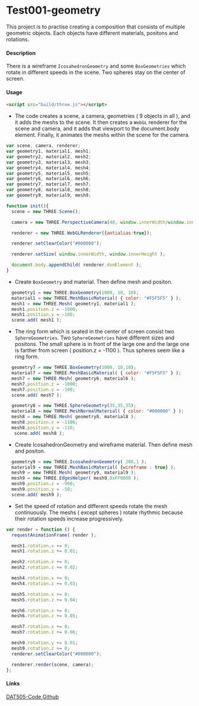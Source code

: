 Test001-geometry
========

This project is to practise creating a composition that consists of multiple geometric objects. Each objects have different materials, positons and rotations.

#### Description ####
There is a wireframe `IcosahedronGeometry` and some `BoxGeometries` which rotate in different speeds in the scene. Two spheres stay on the center of screen.

#### Usage ####
```html
<script src="build/three.js"></script>
```

* The code creates a scene, a camera, geometries ( 9 objects in all ), and it adds the meshs to the scene. It then creates a `WebGL` renderer for the scene and camera, and it adds that viewport to the document.body element. Finally, it animates the meshs within the scene for the camera.

```javascript
var scene, camera, renderer;
var geometry1, material1, mesh1;
var geometry2, material2, mesh2;
var geometry3, material3, mesh3;
var geometry4, material4, mesh4;
var geometry5, material5, mesh5;
var geometry6, material6, mesh6;
var geometry7, material7, mesh7;
var geometry8, material8, mesh8;
var geometry9, material9, mesh9;

function init(){
  scene = new THREE.Scene();

  camera = new THREE.PerspectiveCamera(40, window.innerWidth/window.innerHeight, 300, 10000 );

  renderer = new THREE.WebGLRenderer({antialias:true});

  renderer.setClearColor("#000000");

  renderer.setSize( window.innerWidth, window.innerHeight );

  document.body.appendChild( renderer.domElement );
}
```

* Create `BoxGeometry` and material. Then define mesh and positon.

```javascript
  geometry1 = new THREE.BoxGeometry(1000, 10, 10);
  material1 = new THREE.MeshBasicMaterial( { color: "#F5F5F5" } );
  mesh1 = new THREE.Mesh( geometry1, material1 );
  mesh1.position.z = -1000;
  mesh1.position.y = -100;
  scene.add( mesh1 );
```

* The ring form which is seated in the center of screen consist two `SphereGeometries`. Two `SphereGeometries` have different sizes and positons. The small sphere is in front of the large one and the large one is farther from screen ( position.z = -1100 ). Thus spheres seem like a ring form.

```javascript
  geometry7 = new THREE.BoxGeometry(1000, 10,10);
  material7 = new THREE.MeshBasicMaterial( { color: "#F5F5F5" } );
  mesh7 = new THREE.Mesh( geometry6, material6 );
  mesh7.position.z = -1000;
  mesh7.position.y = -100;
  scene.add( mesh7 );

  geometry8 = new THREE.SphereGeometry(35,35,35);
  material8 = new THREE.MeshNormalMaterial( { color: "#000000" } );
  mesh8 = new THREE.Mesh( geometry8, material8 );
  mesh8.position.z = -1100;
  mesh8.position.y = -110;
   scene.add( mesh8 );
```

* Create IcosahedronGeometry and wireframe material. Then define mesh and positon.

```javascript
  geometry9 = new THREE.IcosahedronGeometry( 200,1 );
  material9 = new THREE.MeshBasicMaterial( {wireframe : true} );
  mesh9 = new THREE.Mesh( geometry9, material9 );
  mesh9 = new THREE.EdgesHelper( mesh9,0xFF0000 );
  mesh9.position.z = -900;
  mesh9.position.y = -50;
  scene.add( mesh9 );
```

* Set the speed of rotation and different speeds rotate the mesh continuously. The meshs ( except spheres ) rotate rhythmic because their rotation speeds increase progressively.

```javascript
var render = function () {
  requestAnimationFrame( render );

  mesh1.rotation.x += 0;
  mesh1.rotation.z += 0.01;

  mesh2.rotation.x += 0;
  mesh2.rotation.z += 0.02;

  mesh4.rotation.x += 0;
  mesh4.rotation.z += 0.03;

  mesh5.rotation.x += 0;
  mesh5.rotation.z += 0.04;

  mesh6.rotation.x += 0;
  mesh6.rotation.z += 0.05;

  mesh7.rotation.x += 0;
  mesh7.rotation.z += 0.06;

  mesh9.rotation.y += 0.01;
  mesh9.rotation.z += 0;
  renderer.setClearColor("#000000");

  renderer.render(scene, camera);
};
```
#### Links ####
[DAT505-Code Github](https://github.com/LavaSheny/DAT505-Code.git)
